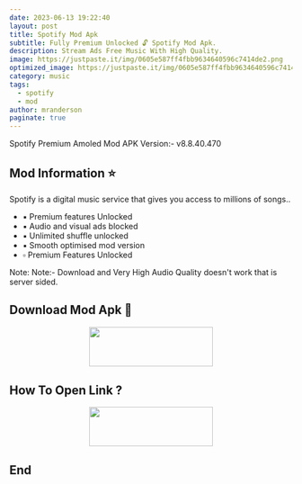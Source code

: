 ```yaml
---
date: 2023-06-13 19:22:40
layout: post
title: Spotify Mod Apk
subtitle: Fully Premium Unlocked 🔓 Spotify Mod Apk.
description: Stream Ads Free Music With High Quality.
image: https://justpaste.it/img/0605e587ff4fbb9634640596c7414de2.png
optimized_image: https://justpaste.it/img/0605e587ff4fbb9634640596c7414de2.png
category: music
tags:
  - spotify
  - mod
author: mranderson
paginate: true
---
```


Spotify Premium Amoled Mod APK
Version:- v8.8.40.470

<!--page-->

## Mod Information ⭐
Spotify is a digital music service that gives you access to millions of songs..

- ▪️ Premium features Unlocked
- ▪️ Audio and visual ads blocked
- ▪️ Unlimited shuffle unlocked
- ▪️ Smooth optimised mod version
- ▫️ Premium Features Unlocked

Note: Note:- Download and Very High Audio Quality doesn't work that is server sided.

## Download Mod Apk 📩

<p align="center"><a href="https://mixrootmods.com/?go=88ec7bbe4a25dae9a7645d5cd64e9wApbsCadfEeFlgiHnikaU0xWVRseDdqWXphTCtNQ1F6L2ZDT2lSL2Ivc0QyS3RCUXBvWnVpQ2hYdz0="><img src="https://img.shields.io/badge/Arm64-v8a-black?&style=for-the-badge&logo=download" width="220" height="70.45"></a></p>

## How To Open Link ?

<p align="center"><a href="https://t.me/HowToRedirect/5"><img src="https://img.shields.io/badge/HowToOpen-Link-black?&style=for-the-badge&logo=telegram" width="220" height="70.45"></a></p>

## End
